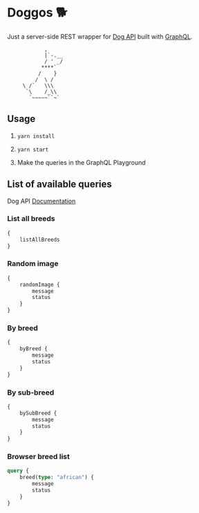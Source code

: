 # Doggos 🐕

Just a server-side REST wrapper for [Dog API](https://dog.ceo/dog-api/) built with [GraphQL](https://graphql.org/).

```
            ,
            |`-.__
            / ' _/
           ****`
          /    }
         /  \ /
     \ /`   \\\
      `\    /_\\
       `~~~~~``~`
```

## Usage

1. `yarn install`

2. `yarn start`

3. Make the queries in the GraphQL Playground

## List of available queries

Dog API [Documentation](https://dog.ceo/dog-api/documentation/)

### List all breeds

```graphql
{
    listAllBreeds
}
```

### Random image

```graphql
{
    randomImage {
        message
        status
    }
}
```

### By breed

```graphql
{
    byBreed {
        message
        status
    }
}
```

### By sub-breed

```graphql
{
    bySubBreed {
        message
        status
    }
}
```

### Browser breed list

```graphql
query {
    breed(type: "african") {
        message
        status
    }
}
```
